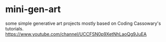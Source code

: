 # mini-gen-art


some simple generative art projects mostly based on Coding Cassowary's tutorials. https://www.youtube.com/channel/UCCFSN0p9XetNhLaoQg9JuEA
